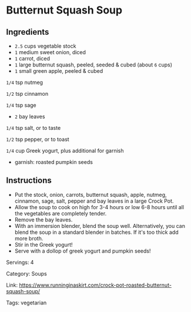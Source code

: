 # Butternut Squash Soup

## Ingredients

- `2.5` cups vegetable stock
- `1` medium sweet onion, diced
- `1` carrot, diced
- `1` large butternut squash, peeled, seeded & cubed (about `6` cups)
- `1` small green apple, peeled & cubed

`1/4` tsp nutmeg

`1/2` tsp cinnamon

`1/4` tsp sage

- `2` bay leaves

`1/4` tsp salt, or to taste

`1/2` tsp pepper, or to toast

`1/4` cup Greek yogurt, plus additional for garnish

- garnish: roasted pumpkin seeds

## Instructions

- Put the stock, onion, carrots, butternut squash, apple, nutmeg, cinnamon, sage, salt, pepper and bay leaves in a large Crock Pot.
- Allow the soup to cook on high for 3-4 hours or low 6-8 hours until all the vegetables are completely tender.
- Remove the bay leaves.
- With an immersion blender, blend the soup well. Alternatively, you can blend the soup in a standard blender in batches. If it's too thick add more broth.
- Stir in the Greek yogurt!
- Serve with a dollop of greek yogurt and pumpkin seeds!

Servings: 4

Category: Soups

Link: https://www.runninginaskirt.com/crock-pot-roasted-butternut-squash-soup/

Tags: vegetarian

